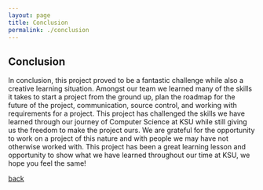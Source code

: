 ```yaml
---
layout: page
title: Conclusion
permalink: ./conclusion
---
```


## Conclusion

In conclusion, this project proved to be a fantastic challenge while also a creative learning situation. Amongst our team we learned many of the skills it takes to start a project from the ground up, plan the roadmap for the future of the project, communication, source control, and working with requirements for a project. This project has challenged the skills we have learned through our journey of Computer Science at KSU while still giving us the freedom to make the project ours. We are grateful for the opportunity to work on a project of this nature and with people we may have not otherwise worked with. This project has been a great learning lesson and opportunity to show what we have learned throughout our time at KSU, we hope you feel the same!

[back](index.markdown)
